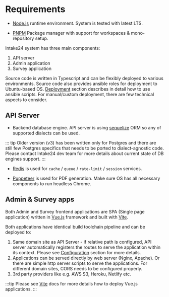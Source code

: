 # Requirements

- [Node.js](https://nodejs.org) runtime environment. System is tested with latest LTS.

- [PNPM](https://pnpm.io) Package manager with support for workspaces & mono-repository setup.

Intake24 system has three main components:

1. API server
2. Admin application
3. Survey application

Source code is written in Typescript and can be flexibly deployed to various environments. Source code also provides ansible roles for deployment to Ubuntu-based OS. [Deployment](/deployment/) section describes in detail how to use ansible scripts. For manual/custom deployment, there are few technical aspects to consider.

## API Server

- Backend database engine. API server is using [sequelize](https://sequelize.org) ORM so any of supported dialects can be used.

::: tip
Older version (v3) has been written only for Postgres and there are still few Postgres specifics that needs to be ported to dialect-agnostic code. Please contact Intake24 dev team for more details about current state of DB engines support.
:::

- [Redis](https://redis.io) is used for `cache` / `queue` / `rate-limit` / `session` services.

- [Puppeteer](https://github.com/puppeteer/puppeteer) is used for PDF generation. Make sure OS has all necessary components to run headless Chrome.

## Admin & Survey apps

Both Admin and Survey frontend applications are SPA (Single page application) written in [Vue.js](https://vuejs.org) framework and built with [Vite](https://vitejs.dev).

Both applications have identical build toolchain pipeline and can be deployed to:

1. Same domain site as API Server - if relative path is configured, API server automatically registers the routes to serve the application within its context. Please see [Configuration](/config/) section for more details.
2. Applications can be served directly by web server (Nginx, Apache). Or there are simple http server scripts to serve the applications. For different domain sites, CORS needs to be configured properly.
3. 3rd party providers like e.g. AWS S3, Heroku, Netlify etc.

:::tip
Please see [Vite](https://vitejs.dev) docs for more details how to deploy Vue.js applications.
:::
